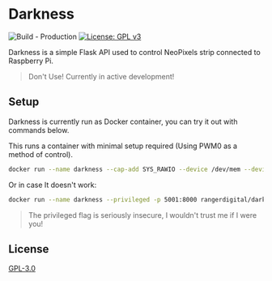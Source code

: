 # Darkness
![Build - Production](https://github.com/RangerDigital/darkness/workflows/Build%20-%20Production/badge.svg?branch=master)
[![License: GPL v3](https://img.shields.io/badge/License-GPLv3-blue.svg)](https://www.gnu.org/licenses/gpl-3.0)

Darkness is a simple Flask API used to control NeoPixels strip connected to Raspberry Pi.

>Don't Use! Currently in active development!

## Setup

Darkness is currently run as Docker container, you can try it out with commands below.

This runs a container with minimal setup required (Using PWM0 as a method of control).

```bash
docker run --name darkness --cap-add SYS_RAWIO --device /dev/mem --device /dev/vcio -p 5001:8000 rangerdigital/darkness
```

Or in case It doesn't work:

```bash
docker run --name darkness --privileged -p 5001:8000 rangerdigital/darkness
```

>The privileged flag is seriously insecure, I wouldn't trust me if I were you!

## License
[GPL-3.0](https://choosealicense.com/licenses/gpl-3.0/)
